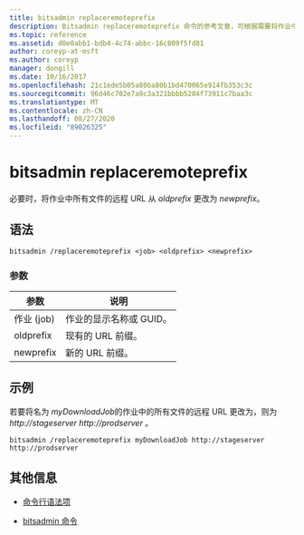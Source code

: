 ```yaml
---
title: bitsadmin replaceremoteprefix
description: Bitsadmin replaceremoteprefix 命令的参考文章，可根据需要将作业中所有文件的远程 URL 从 *oldprefix* 更改为 *newprefix*。
ms.topic: reference
ms.assetid: d0e0abb1-bdb4-4c74-abbc-16c809f5fd81
author: coreyp-at-msft
ms.author: coreyp
manager: dongill
ms.date: 10/16/2017
ms.openlocfilehash: 21c1ede5b05a80ba80b1bd470065e914fb353c3c
ms.sourcegitcommit: 96d46c702e7a9c3a321bbbb5284f73911c7baa3c
ms.translationtype: MT
ms.contentlocale: zh-CN
ms.lasthandoff: 08/27/2020
ms.locfileid: "89026325"
---
```

# <a name="bitsadmin-replaceremoteprefix"></a>bitsadmin replaceremoteprefix

必要时，将作业中所有文件的远程 URL 从 *oldprefix* 更改为 *newprefix*。

## <a name="syntax"></a>语法

```
bitsadmin /replaceremoteprefix <job> <oldprefix> <newprefix>
```

### <a name="parameters"></a>参数

| 参数 | 说明 |
| -------------- | -------------- |
| 作业 (job) | 作业的显示名称或 GUID。 |
| oldprefix | 现有的 URL 前缀。 |
| newprefix | 新的 URL 前缀。 |

## <a name="examples"></a>示例

若要将名为 *myDownloadJob*的作业中的所有文件的远程 URL 更改为，则为 *http://stageserver* *http://prodserver* 。

```
bitsadmin /replaceremoteprefix myDownloadJob http://stageserver http://prodserver
```

## <a name="additional-information"></a>其他信息

- [命令行语法项](command-line-syntax-key.md)

- [bitsadmin 命令](bitsadmin.md)
